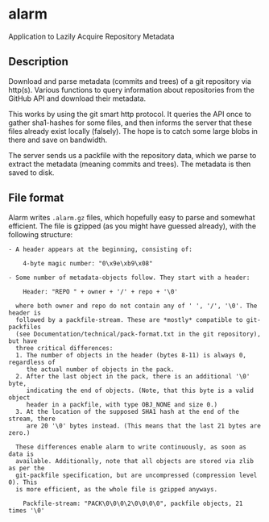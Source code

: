 # alarm
Application to Lazily Acquire Repository Metadata

## Description

Download and parse metadata (commits and trees) of a git repository via http(s). Various functions to query information about repositories from the GitHub API and download their metadata.

This works by using the git smart http protocol. It queries the API once to gather sha1-hashes for some files, and then informs the server that these files already exist locally (falsely). The hope is to catch some large blobs in there and save on bandwidth.

The server sends us a packfile with the repository data, which we parse to extract the metadata (meaning commits and trees). The metadata is then saved to disk.


## File format

Alarm writes `.alarm.gz` files, which hopefully easy to parse and somewhat efficient. The file is gzipped (as you might have guessed already), with the following structure:

~~~~
- A header appears at the beginning, consisting of:

    4-byte magic number: "0\x9e\xb9\x08"
    
- Some number of metadata-objects follow. They start with a header:

    Header: "REPO " + owner + '/' + repo + '\0'

  where both owner and repo do not contain any of ' ', '/', '\0'. The header is
  followed by a packfile-stream. These are *mostly* compatible to git-packfiles
  (see Documentation/technical/pack-format.txt in the git repository), but have
  three critical differences:
  1. The number of objects in the header (bytes 8-11) is always 0, regardless of
     the actual number of objects in the pack.
  2. After the last object in the pack, there is an additional '\0' byte,
     indicating the end of objects. (Note, that this byte is a valid object
     header in a packfile, with type OBJ_NONE and size 0.)
  3. At the location of the supposed SHA1 hash at the end of the stream, there
     are 20 '\0' bytes instead. (This means that the last 21 bytes are zero.)
  
  These differences enable alarm to write continuously, as soon as data is
  available. Additionally, note that all objects are stored via zlib as per the
  git-packfile specification, but are uncompressed (compression level 0). This
  is more efficient, as the whole file is gzipped anyways.

    Packfile-stream: "PACK\0\0\0\2\0\0\0\0", packfile objects, 21 times '\0'
~~~~